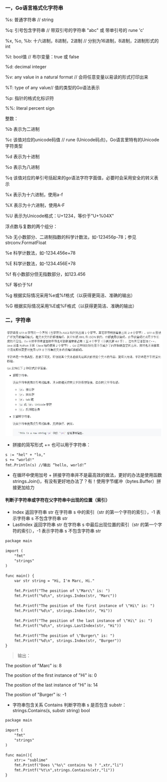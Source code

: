 ### 一，Go语言格式化字符串

%s: 普通字符串 // string

%q: 引号包含字符串 // 带双引号的字符串 "abc" 或 带单引号的 rune 'c'

%x, %o, %b: 十六进制，8进制，2进制 // 分别为16进制，8进制，2进制形式的int

%t: bool值 // 布尔变量：true 或 false

%d: decimal integer

%v: any value in a natural format // 会将任意变量以易读的形式打印出来

%T: type of any value// 值的类型的Go语法表示

%p: 指针的格式化标识符

%%: literal percent sign

整数：

%b	表示为二进制

%c	该值对应的unicode码值 // rune (Unicode码点)，Go语言里特有的Unicode字符类型

%d	表示为十进制

%o	表示为八进制

%q	该值对应的单引号括起来的go语法字符字面值，必要时会采用安全的转义表示

%x	表示为十六进制，使用a-f

%X	表示为十六进制，使用A-F

%U	表示为Unicode格式：U+1234，等价于"U+%04X"

浮点数与复数的两个组分：

%b	无小数部分、二进制指数的科学计数法，如-123456p-78；参见strconv.FormatFloat

%e	科学计数法，如-1234.456e+78

%E	科学计数法，如-1234.456E+78

%f	有小数部分但无指数部分，如123.456

%F	等价于%f

%g	根据实际情况采用%e或%f格式（以获得更简洁、准确的输出）

%G	根据实际情况采用%E或%F格式（以获得更简洁、准确的输出）

### 二，字符串

![](./images/d7md_a.jpg)

* 拼接的简写形式 += 也可以用于字符串：
```
s := "hel" + "lo,"
s += "world!"
fmt.Println(s) //输出 “hello, world!”
```
* 在循环中使用加号 + 拼接字符串并不是最高效的做法，更好的办法是使用函数 strings.Join()，有没有更好地办法了？有！使用字节缓冲（bytes.Buffer）拼接更加给力

#### 判断子字符串或字符在父字符串中出现的位置（索引）
* Index 返回字符串 str 在字符串 s 中的索引（str 的第一个字符的索引），-1 表示字符串 s 不包含字符串 str
* LastIndex 返回字符串 str 在字符串 s 中最后出现位置的索引（str 的第一个字符的索引），-1 表示字符串 s 不包含字符串 str

```
package main

import (
	"fmt"
	"strings"
)

func main() {
	var str string = "Hi, I'm Marc, Hi."

	fmt.Printf("The position of \"Marc\" is: ")
	fmt.Printf("%d\n", strings.Index(str, "Marc"))

	fmt.Printf("The position of the first instance of \"Hi\" is: ")
	fmt.Printf("%d\n", strings.Index(str, "Hi"))
    
	fmt.Printf("The position of the last instance of \"Hi\" is: ")
	fmt.Printf("%d\n", strings.LastIndex(str, "Hi"))

	fmt.Printf("The position of \"Burger\" is: ")
	fmt.Printf("%d\n", strings.Index(str, "Burger"))
}
```
> 输出：

The position of "Marc" is: 8

The position of the first instance of "Hi" is: 0

The position of the last instance of "Hi" is: 14

The position of "Burger" is: -1

* 字符串包含关系
Contains 判断字符串 s 是否包含 substr：
strings.Contains(s, substr string) bool

```bazaar
package main

import (
	"fmt"
	"strings"
)

func main(){
	xtr:= "sublime"
	fmt.Printf("Does \"%s\" contains %s ? ",xtr,"li")
	fmt.Printf("%t\n",strings.Contains(xtr,"li"))
}
```